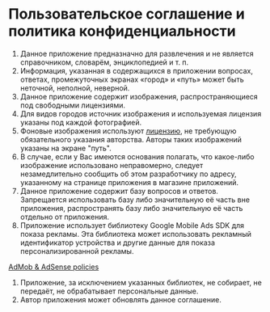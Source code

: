 # Пользовательское соглашение и политика конфиденциальности
1. Данное приложение предназначно для развлечения и не является справочником, словарём, энциклопедией и т. п.
1. Информация, указанная в содержащихся в приложении вопросах, ответах, промежуточных экранах «город» и «путь» может быть неточной, неполной, неверной.
1. Данное приложение содержит изображения, распространяющиеся под свободными лицензиями.
  1. Для видов городов источник изображения и используемая лицензия указаны под каждой фотографией.
  1. Фоновые изображения используют [лицензию](https://www.pexels.com/ru-ru/photo-license/), не требующую обязательного указания авторства. Авторы таких изображений указаны на экране "путь".
  1. В случае, если у Вас имеются основания полагать, что какое-либо изображение использовано неправомерно, следует незамедлительно сообщить об этом разработчику по адресу, указанному на странице приложения в магазине приложений.
1. Данное приложение содержит базу вопросов и ответов. Запрещается использовать базу либо значительную её часть вне приложения, распространять базу либо значительную её часть отдельно от приложения.
1. Приложение использует библиотеку Google Mobile Ads SDK для показа рекламы. Эта библиотека может использовать рекламный идентификатор устройства и другие данные для показа персонализированной рекламы.

[AdMob &amp; AdSense policies](https://support.google.com/admob/answer/6128543)
  1. Приложение, за исключением указанных библиотек, не собирает, не передаёт, не обрабатывает персональные данные.
1. Автор приложения может обновлять данное соглашение.
